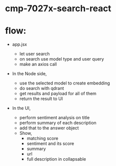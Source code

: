 # cmp-7027x-search-react


# flow:

* app.jsx
  * let user search 
  * on search use model type and user query 
  * make an axios call

* In the Node side, 
  * use the selected model to create embedding
  * do search with qdrant
  * get results and payload for all of them
  * return the result to UI

* In the UI, 
  * perform sentiment analysis on title
  * perform summary of each description
  * add that to the answer object
  * Show, 
    * matching score
    * sentiment and its score
    * summary 
    * url
    * full description in collapsable
 